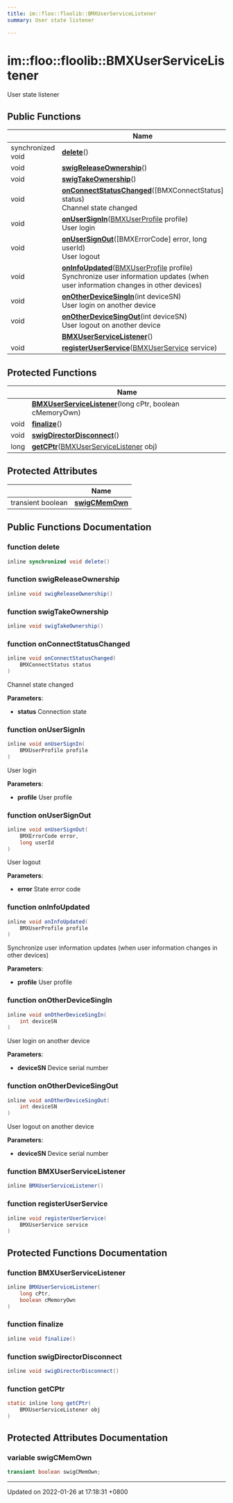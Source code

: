 ```yaml
---
title: im::floo::floolib::BMXUserServiceListener
summary: User state listener 

---
```


# im::floo::floolib::BMXUserServiceListener



User state listener 

## Public Functions

|                | Name           |
| -------------- | -------------- |
| synchronized void | **[delete](classim_1_1floo_1_1floolib_1_1_b_m_x_user_service_listener.md#function-delete)**() |
| void | **[swigReleaseOwnership](classim_1_1floo_1_1floolib_1_1_b_m_x_user_service_listener.md#function-swigreleaseownership)**() |
| void | **[swigTakeOwnership](classim_1_1floo_1_1floolib_1_1_b_m_x_user_service_listener.md#function-swigtakeownership)**() |
| void | **[onConnectStatusChanged](classim_1_1floo_1_1floolib_1_1_b_m_x_user_service_listener.md#function-onconnectstatuschanged)**([BMXConnectStatus] status)<br>Channel state changed  |
| void | **[onUserSignIn](classim_1_1floo_1_1floolib_1_1_b_m_x_user_service_listener.md#function-onusersignin)**([BMXUserProfile](classim_1_1floo_1_1floolib_1_1_b_m_x_user_profile.md) profile)<br>User login  |
| void | **[onUserSignOut](classim_1_1floo_1_1floolib_1_1_b_m_x_user_service_listener.md#function-onusersignout)**([BMXErrorCode] error, long userId)<br>User logout  |
| void | **[onInfoUpdated](classim_1_1floo_1_1floolib_1_1_b_m_x_user_service_listener.md#function-oninfoupdated)**([BMXUserProfile](classim_1_1floo_1_1floolib_1_1_b_m_x_user_profile.md) profile)<br>Synchronize user information updates (when user information changes in other devices)  |
| void | **[onOtherDeviceSingIn](classim_1_1floo_1_1floolib_1_1_b_m_x_user_service_listener.md#function-onotherdevicesingin)**(int deviceSN)<br>User login on another device  |
| void | **[onOtherDeviceSingOut](classim_1_1floo_1_1floolib_1_1_b_m_x_user_service_listener.md#function-onotherdevicesingout)**(int deviceSN)<br>User logout on another device  |
| | **[BMXUserServiceListener](classim_1_1floo_1_1floolib_1_1_b_m_x_user_service_listener.md#function-bmxuserservicelistener)**() |
| void | **[registerUserService](classim_1_1floo_1_1floolib_1_1_b_m_x_user_service_listener.md#function-registeruserservice)**([BMXUserService](classim_1_1floo_1_1floolib_1_1_b_m_x_user_service.md) service) |

## Protected Functions

|                | Name           |
| -------------- | -------------- |
| | **[BMXUserServiceListener](classim_1_1floo_1_1floolib_1_1_b_m_x_user_service_listener.md#function-bmxuserservicelistener)**(long cPtr, boolean cMemoryOwn) |
| void | **[finalize](classim_1_1floo_1_1floolib_1_1_b_m_x_user_service_listener.md#function-finalize)**() |
| void | **[swigDirectorDisconnect](classim_1_1floo_1_1floolib_1_1_b_m_x_user_service_listener.md#function-swigdirectordisconnect)**() |
| long | **[getCPtr](classim_1_1floo_1_1floolib_1_1_b_m_x_user_service_listener.md#function-getcptr)**([BMXUserServiceListener](classim_1_1floo_1_1floolib_1_1_b_m_x_user_service_listener.md) obj) |

## Protected Attributes

|                | Name           |
| -------------- | -------------- |
| transient boolean | **[swigCMemOwn](classim_1_1floo_1_1floolib_1_1_b_m_x_user_service_listener.md#variable-swigcmemown)**  |

## Public Functions Documentation

### function delete

```java
inline synchronized void delete()
```


### function swigReleaseOwnership

```java
inline void swigReleaseOwnership()
```


### function swigTakeOwnership

```java
inline void swigTakeOwnership()
```


### function onConnectStatusChanged

```java
inline void onConnectStatusChanged(
    BMXConnectStatus status
)
```

Channel state changed 

**Parameters**: 

  * **status** Connection state 


### function onUserSignIn

```java
inline void onUserSignIn(
    BMXUserProfile profile
)
```

User login 

**Parameters**: 

  * **profile** User profile 


### function onUserSignOut

```java
inline void onUserSignOut(
    BMXErrorCode error,
    long userId
)
```

User logout 

**Parameters**: 

  * **error** State error code 


### function onInfoUpdated

```java
inline void onInfoUpdated(
    BMXUserProfile profile
)
```

Synchronize user information updates (when user information changes in other devices) 

**Parameters**: 

  * **profile** User profile 


### function onOtherDeviceSingIn

```java
inline void onOtherDeviceSingIn(
    int deviceSN
)
```

User login on another device 

**Parameters**: 

  * **deviceSN** Device serial number 


### function onOtherDeviceSingOut

```java
inline void onOtherDeviceSingOut(
    int deviceSN
)
```

User logout on another device 

**Parameters**: 

  * **deviceSN** Device serial number 


### function BMXUserServiceListener

```java
inline BMXUserServiceListener()
```


### function registerUserService

```java
inline void registerUserService(
    BMXUserService service
)
```


## Protected Functions Documentation

### function BMXUserServiceListener

```java
inline BMXUserServiceListener(
    long cPtr,
    boolean cMemoryOwn
)
```


### function finalize

```java
inline void finalize()
```


### function swigDirectorDisconnect

```java
inline void swigDirectorDisconnect()
```


### function getCPtr

```java
static inline long getCPtr(
    BMXUserServiceListener obj
)
```


## Protected Attributes Documentation

### variable swigCMemOwn

```java
transient boolean swigCMemOwn;
```


-------------------------------

Updated on 2022-01-26 at 17:18:31 +0800